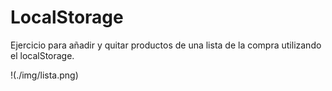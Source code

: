# LocalStorage
Ejercicio para añadir y quitar productos de una lista de la compra utilizando el localStorage.

!(./img/lista.png)
